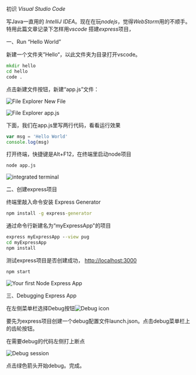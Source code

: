 初识 *Visual* *Studio* *Code* 

写Java一直用的 *IntelliJ IDEA*。现在在玩*nodejs*，觉得*WebStorm*用的不顺手。特用此篇文章记录下怎样用*vscode* 搭建*express*项目，

一、Run “Hello World”

新建一个文件夹”Hello“，以此文件夹为目录打开vscode。

```cmd
mkdir hello
cd hello
code .
```

点击新建文件按钮，新建“app.js”文件：

![File Explorer New File](https://code.visualstudio.com/assets/docs/nodejs/nodejs/toolbar-new-file.png) 

![File Explorer app.js](https://code.visualstudio.com/assets/docs/nodejs/nodejs/app-js-file-created.png) 

下面，我们在app.js里写两行代码，看看运行效果

```javascript
var msg = 'Hello World'
console.log(msg)
```

打开终端，快捷键是Alt+F12，在终端里启动node项目

```cmd
node app.js
```

![integrated terminal](https://code.visualstudio.com/assets/docs/nodejs/nodejs/integrated-terminal.png) 

二、创建express项目

终端里敲入命令安装 Express Generator  

```cmd
npm install -g express-generator
```

通过命令行新建名为“myExpressApp"的项目

```cmd
express myExpressApp --view pug
cd myExpressApp
npm install
```

测试express项目是否创建成功， [http://localhost:3000](http://localhost:3000/) 

```cmd
npm start
```

![Your first Node Express App](https://code.visualstudio.com/assets/docs/nodejs/nodejs/express.png) 



三、Debugging Express App

在左侧菜单栏选择Debug按钮![Debug icon](https://code.visualstudio.com/assets/docs/nodejs/nodejs/debugicon.png)

要先为express项目创建一个debug配置文件launch.json。点击debug菜单栏上的齿轮按钮。

在需要debug的代码左侧打上断点

![Debug session](https://code.visualstudio.com/assets/docs/nodejs/nodejs/debugsession.png) 

点击绿色箭头开始debug。完成。

